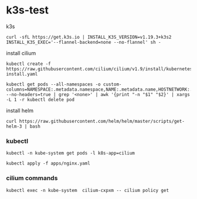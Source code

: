 # k3s-test
k3s
```
curl -sfL https://get.k3s.io | INSTALL_K3S_VERSION=v1.19.3+k3s2 INSTALL_K3S_EXEC='--flannel-backend=none --no-flannel' sh -
```
install cilium
```
kubectl create -f https://raw.githubusercontent.com/cilium/cilium/v1.9/install/kubernetes/quick-install.yaml
```

```
kubectl get pods --all-namespaces -o custom-columns=NAMESPACE:.metadata.namespace,NAME:.metadata.name,HOSTNETWORK:.spec.hostNetwork --no-headers=true | grep '<none>' | awk '{print "-n "$1" "$2}' | xargs -L 1 -r kubectl delete pod
```

install helm 

```
curl https://raw.githubusercontent.com/helm/helm/master/scripts/get-helm-3 | bash
```

### kubectl

```
kubectl -n kube-system get pods -l k8s-app=cilium
```

```
kubectl apply -f apps/nginx.yaml
```

### cilium commands

```
kubectl exec -n kube-system  cilium-cxpxm -- cilium policy get
```

